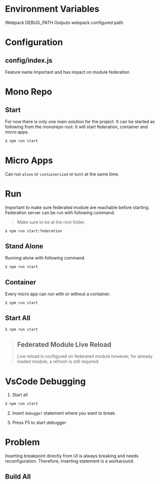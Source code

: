 

# Environment Variables

Webpack
DEBUG_PATH      Outputs webpack configured path

# Configuration

## config/index.js
Feature name            Important and has impact on module federation


# Mono Repo

## Start 
For now there is only one main solution for the project. It can be started as following from the monorepo root. It will start federation, container and micro apps.

```sh
$ npm run start
```

# Micro Apps
Can run `alone` or `containerized` or `both` at the same time.

# Run
Important to make sure federated module are reachable before starting. Federation server can be run with following command.

>  Make sure to be at the root folder.  

```sh
$ npm run start:federation
```

## Stand Alone
Running alone with following command.

```sh  
$ npm run start  
```

## Container
Every micro app can run with or without a container.

```sh  
$ npm run start  
```

## Start All

```sh  
$ npm run start  
```
>  ## Federated Module Live Reload
>  Live reload is configured on federated module however, for already loaded module, a refresh is still required.   


# VsCode Debugging

1. Start all

```sh
$ npm run start
```
2. Insert `debugger` statement where you want to break.

3. Press F5 to start debugger

# Problem
Inserting breakpoint directly from UI is always breaking and needs reconfiguration. Therefore, inserting statement is a workaround.

## Build All